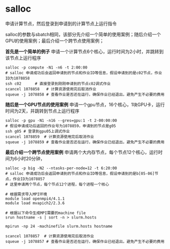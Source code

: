 # salloc
申请计算节点，然后登录到申请到的计算节点上运行指令

salloc的参数与sbatch相同，该部分先介绍一个简单的使用案例；随后介绍一个GPU的使用案例；最后介绍一个跨节点使用案例；

**首先是一个简单的例子**
申请一个计算节点6个核心，运行时间为2小时，并跳转到该节点上运行程序
```
salloc -p compute -N1 -n6 -t 2:00:00
# salloc 申请成功后会返回申请到的节点和作业ID等信息，假设申请到的是c02节点，作业ID为1078858
ssh c02      # 直接登录到刚刚申请到的节点c02调式作业
scancel 1078858   # 计算资源使用完后取消作业
squeue -j 1078858 # 查看作业是否还在运行，确保作业已经退出，避免产生不必要的费用
```
**随后是一个GPU节点的使用案例**
申请一个gpu节点，16个核心，1块GPU卡，运行时间为2天，并跳转到节点上运行程序
```
salloc -p gpu -N1 -n16 --gres=gpu:1 -t 2-00:00:00
# 假设申请成功后返回的作业号为1078859，申请到的节点是g05
ssh g05 # 登录到gpu05上调式作业
scancel 1078859  # 计算资源使用完后取消作业
squeue -j 1078859 # 查看作业是否还在运行，确保作业已经退出，避免产生不必要的费用
```
**最后介绍一个跨节点使用案例**
申请两个大内存节点，每个节点12个核心，运行时间为6小时20分钟，
```
salloc -p big -N2 --ntasks-per-node=12 -t 6:20:00
# salloc 申请成功后会返回申请到的节点和作业ID等信息，假设申请到的是b[05-06]节点，作业ID为1078857
# 这里申请两个节点，每个节点12个进程，每个进程一个核心

# 根据需求导入MPI环境
module load openmpi4/4.1.1
module load mvapich2/2.3.6

# 根据以下命令生成MPI需要的machine file
srun hostname -s | sort -n > slurm.hosts

mpirun -np 24 -machinefile slurm.hosts hostname

scancel 1078857  # 计算资源使用完后取消作业
squeue -j 1078857 # 查看作业是否还在运行，确保作业已经退出，避免产生不必要的费用
```